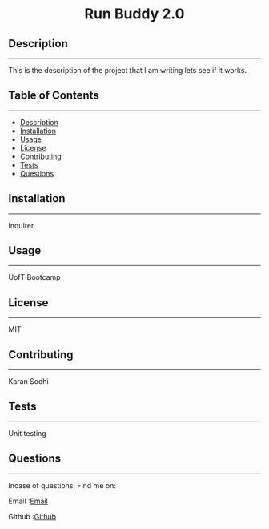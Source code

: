 <h1 align='center'>Run Buddy 2.0</h1>
    <h2 id="description">Description</h2>
    <hr>
    <p>This is the description of the project that I am writing lets see if it works.  </p>
    <h2>Table of Contents</h2>
    <hr>
    <ul>
        <li><a href="#description">Description</a></li>
        <li><a href="#install">Installation</a></li>
        <li><a href="#usage">Usage</a></li>
        <li><a href="#license">License</a></li>
        <li><a href="#contri">Contributing</a></li>
        <li><a href="#test">Tests</a></li>
        <li><a href="#question">Questions</a></li>
    </ul>
    <h2 id="install">Installation</h2>
    <hr>
    <p>Inquirer</p>
    <h2 id="usage">Usage</h2>
    <hr>
    <p>UofT Bootcamp</p>
    <h2 id="license">License</h2>
    <hr>
    <p>MIT</p>
    <h2 id="contri">Contributing</h2>
    <hr>
    <p>Karan Sodhi</p>
    <h2 id="test">Tests</h2>
    <hr>
    <p>Unit testing</p>
    <h2 id="question">Questions</h2>
    <hr>
    <p>Incase of questions, Find me on: </p>
    <p>Email :<a href='mailto: karan'>Email</a></p>
    <p>Github :<a href='https://github.com/kkkaran'>Github</a></p>